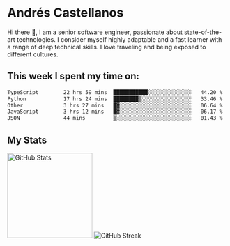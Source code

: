 # Andrés Castellanos

Hi there 👋, I am a senior software engineer, passionate about state-of-the-art technologies. I consider myself highly adaptable and a fast learner with a range of deep technical skills. I love traveling and being exposed to different cultures.

## This week I spent my time on:

<!--START_SECTION:waka-->

```txt
TypeScript        22 hrs 59 mins  ███████████░░░░░░░░░░░░░░   44.20 %
Python            17 hrs 24 mins  ████████▒░░░░░░░░░░░░░░░░   33.46 %
Other             3 hrs 27 mins   █▓░░░░░░░░░░░░░░░░░░░░░░░   06.64 %
JavaScript        3 hrs 12 mins   █▓░░░░░░░░░░░░░░░░░░░░░░░   06.17 %
JSON              44 mins         ▒░░░░░░░░░░░░░░░░░░░░░░░░   01.43 %
```

<!--END_SECTION:waka-->

## My Stats

<img height="195" src="https://github-readme-stats.vercel.app/api?username=andrescv&show_icons=true&theme=onedark&hide_border=true&card_width=495" alt="GitHub Stats" />

<img src="https://streak-stats.demolab.com?user=andrescv&theme=one-dark-pro&hide_border=true" alt="GitHub Streak" />
